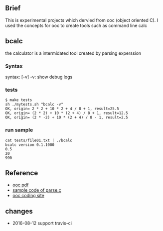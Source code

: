 ## Brief
This is experimental projects which dervied from ooc (object oriented C).
I used the concepts for ooc to create tools such as command line calc

## bcalc
the calculator is a intermidated tool created by parsing experssion

### Syntax
syntax: [-v]
 -v: show debug logs

### tests

```
$ make tests
sh ./mytests.sh "bcalc -v"
OK, origin= 2 * 2 + 10 * 2 + 4 / 8 + 1, result=25.5
OK, origin= (2 * 2) + 10 * (2 + 4) / 8 + 1, result=12.5
OK, origin= (2 * -2) + 10 * (2 + 4) / 8 - 1, result=2.5
```
### run sample

```
cat tests/file01.txt | ./bcalc
bcalc version 0.1.1000
0.5
20
990
```

## Reference
* [ooc pdf](http://www.cs.rit.edu/~ats/books/ooc.pdf)
* [sample code of parse.c](http://www.cs.rit.edu/~ats/oop-2001-2/code/13/parse.c)
* [ooc coding site](http://ooc-coding.sourceforge.net/)

## changes
* 2016-08-12 support travis-ci

